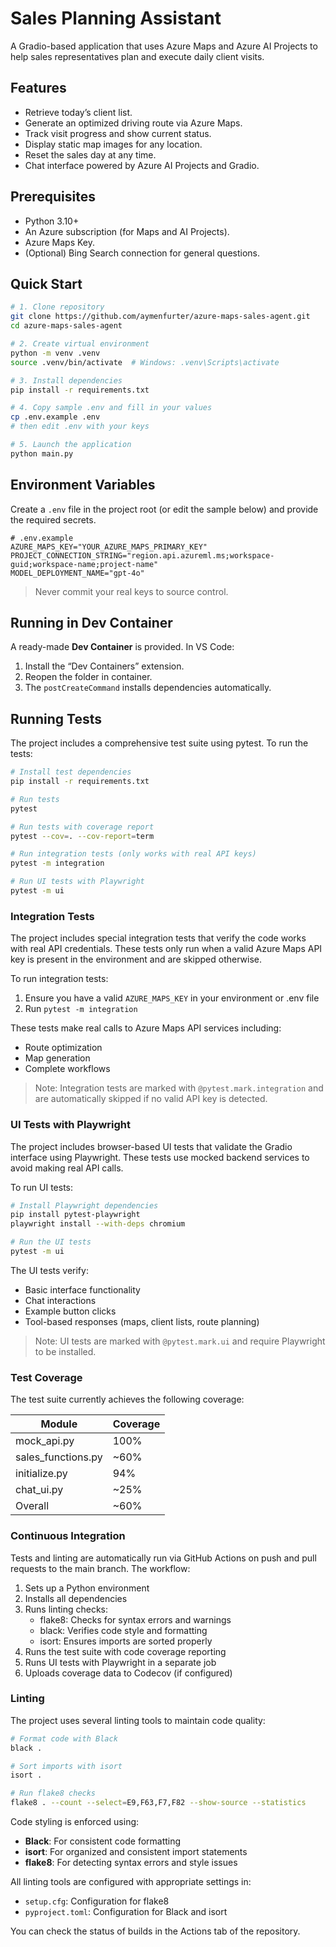 # Sales Planning Assistant

A Gradio-based application that uses Azure Maps and Azure AI Projects to help sales representatives plan and execute daily client visits.

## Features
- Retrieve today’s client list.
- Generate an optimized driving route via Azure Maps.
- Track visit progress and show current status.
- Display static map images for any location.
- Reset the sales day at any time.
- Chat interface powered by Azure AI Projects and Gradio.

## Prerequisites
- Python 3.10+
- An Azure subscription (for Maps and AI Projects).
- Azure Maps Key.
- (Optional) Bing Search connection for general questions.

## Quick Start

```bash
# 1. Clone repository
git clone https://github.com/aymenfurter/azure-maps-sales-agent.git
cd azure-maps-sales-agent

# 2. Create virtual environment
python -m venv .venv
source .venv/bin/activate  # Windows: .venv\Scripts\activate

# 3. Install dependencies
pip install -r requirements.txt

# 4. Copy sample .env and fill in your values
cp .env.example .env
# then edit .env with your keys

# 5. Launch the application
python main.py
```

## Environment Variables

Create a `.env` file in the project root (or edit the sample below) and provide the required secrets.

```dotenv
# .env.example
AZURE_MAPS_KEY="YOUR_AZURE_MAPS_PRIMARY_KEY"
PROJECT_CONNECTION_STRING="region.api.azureml.ms;workspace-guid;workspace-name;project-name"
MODEL_DEPLOYMENT_NAME="gpt-4o"
```

> Never commit your real keys to source control.

## Running in Dev Container
A ready-made **Dev Container** is provided. In VS Code:
1. Install the “Dev Containers” extension.
2. Reopen the folder in container.
3. The `postCreateCommand` installs dependencies automatically.

## Running Tests

The project includes a comprehensive test suite using pytest. To run the tests:

```bash
# Install test dependencies
pip install -r requirements.txt

# Run tests
pytest

# Run tests with coverage report
pytest --cov=. --cov-report=term

# Run integration tests (only works with real API keys)
pytest -m integration

# Run UI tests with Playwright
pytest -m ui
```

### Integration Tests

The project includes special integration tests that verify the code works with real API credentials. These tests only run when a valid Azure Maps API key is present in the environment and are skipped otherwise.

To run integration tests:
1. Ensure you have a valid `AZURE_MAPS_KEY` in your environment or .env file
2. Run `pytest -m integration`

These tests make real calls to Azure Maps API services including:
- Route optimization
- Map generation
- Complete workflows

> Note: Integration tests are marked with `@pytest.mark.integration` and are automatically skipped if no valid API key is detected.

### UI Tests with Playwright

The project includes browser-based UI tests that validate the Gradio interface using Playwright. These tests use mocked backend services to avoid making real API calls.

To run UI tests:

```bash
# Install Playwright dependencies
pip install pytest-playwright
playwright install --with-deps chromium

# Run the UI tests
pytest -m ui
```

The UI tests verify:
- Basic interface functionality
- Chat interactions
- Example button clicks
- Tool-based responses (maps, client lists, route planning)

> Note: UI tests are marked with `@pytest.mark.ui` and require Playwright to be installed.

### Test Coverage

The test suite currently achieves the following coverage:

| Module | Coverage |
|--------|----------|
| mock_api.py | 100% |
| sales_functions.py | ~60% |
| initialize.py | 94% |
| chat_ui.py | ~25% |
| Overall | ~60% |

### Continuous Integration

Tests and linting are automatically run via GitHub Actions on push and pull requests to the main branch. The workflow:

1. Sets up a Python environment
2. Installs all dependencies
3. Runs linting checks:
   - flake8: Checks for syntax errors and warnings
   - black: Verifies code style and formatting
   - isort: Ensures imports are sorted properly
4. Runs the test suite with code coverage reporting
5. Runs UI tests with Playwright in a separate job
6. Uploads coverage data to Codecov (if configured)

### Linting

The project uses several linting tools to maintain code quality:

```bash
# Format code with Black
black .

# Sort imports with isort
isort .

# Run flake8 checks
flake8 . --count --select=E9,F63,F7,F82 --show-source --statistics
```

Code styling is enforced using:
- **Black**: For consistent code formatting
- **isort**: For organized and consistent import statements
- **flake8**: For detecting syntax errors and style issues

All linting tools are configured with appropriate settings in:
- `setup.cfg`: Configuration for flake8
- `pyproject.toml`: Configuration for Black and isort

You can check the status of builds in the Actions tab of the repository.